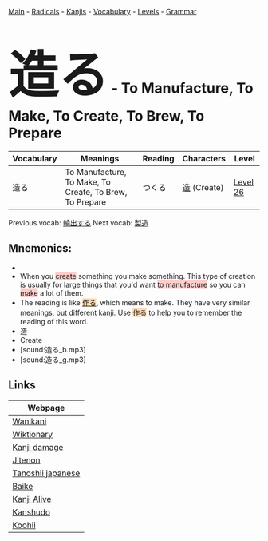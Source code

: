 <style> bigfont {font-size: 100px}</style>
[Main](../README.md) -
[Radicals](../radicals.md) -
[Kanjis](../kanjis.md) -
[Vocabulary](../vocabulary.md) -
[Levels](../levels.md) -
[Grammar](../grammar.md)
# <bigfont> 造る</bigfont> - To Manufacture, To Make, To Create, To Brew, To Prepare 

| Vocabulary | Meanings | Reading | Characters | Level |
| --- | --- | --- | --- | --- |
| 造る | To Manufacture, To Make, To Create, To Brew, To Prepare | つくる |  [造](../kanjis/造.md) (Create) | [Level 26](../levels/wk_level26.md) |

Previous vocab: [輸出する](輸出する.md) Next vocab: [製造](製造.md) 

## Mnemonics:

* 
* When you <span style="background-color:#ffcccb"> create</span> something you make something. This type of creation is usually for large things that you'd want <span style="background-color:#ffcccb"> to manufacture</span> so you can <span style="background-color:#ffcccb"> make</span> a lot of them.
* The reading is like <span style="background-color:#fed8b1"> [作る](https://jisho.org/search/作る)</span>, which means to make. They have very similar meanings, but different kanji. Use <span style="background-color:#fed8b1"> [作る](https://jisho.org/search/作る)</span> to help you to remember the reading of this word.
* 造
* Create
* [sound:造る_b.mp3]
* [sound:造る_g.mp3]


## Links 

| Webpage |
| --- |
| [Wanikani          ](https://www.wanikani.com/kanji/造る) |
| [Wiktionary        ](https://en.wiktionary.org/wiki/造る) |
| [Kanji damage      ](http://www.kanjidamage.com/kanji/search?utf8=✓&q=造る) |
| [Jitenon           ](https://jitenon.com/kanji/造る) |
| [Tanoshii japanese ](https://www.tanoshiijapanese.com/dictionary/kanji.cfm?k=造る) |
| [Baike             ](https://baike.baidu.com/item/造る) |
| [Kanji Alive       ](https://app.kanjialive.com/造る) |
| [Kanshudo          ](https://www.kanshudo.com/searchmn?q=造る) |
| [Koohii            ](https://kanji.koohii.com/study/kanji/造る) |
